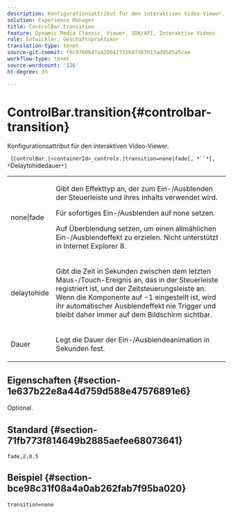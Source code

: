 ```yaml
---
description: Konfigurationsattribut für den interaktiven Video-Viewer.
solution: Experience Manager
title: ControlBar.transition
feature: Dynamic Media Classic, Viewer, SDK/API, Interaktive Videos
role: Entwickler, Geschäftspraktiker
translation-type: tm+mt
source-git-commit: f6c97606d7a4209427316d7367013ad9585a5cae
workflow-type: tm+mt
source-wordcount: '126'
ht-degree: 3%

---
```



# ControlBar.transition{#controlbar-transition}

Konfigurationsattribut für den interaktiven Video-Viewer.

` [ControlBar.|<containerId>_controls.]transition=none|fade[, *``*[, *`Delaytohidedauer`*]`

<table id="table_441553CD34C94A58A9D7CBF772DEDDB6"> 
 <tbody> 
  <tr> 
   <td colname="col1"> <p> <span class="codeph"> none|fade</span> </p> </td> 
   <td colname="col2"> <p> Gibt den Effekttyp an, der zum Ein-/Ausblenden der Steuerleiste und ihres Inhalts verwendet wird. </p> <p>Für sofortiges Ein-/Ausblenden auf <span class="codeph"> none</span> setzen. </p> <p>Auf <span class="codeph"> Überblendung</span> setzen, um einen allmählichen Ein-/Ausblendeffekt zu erzielen. Nicht unterstützt in Internet Explorer 8. </p> </td> 
  </tr> 
  <tr> 
   <td colname="col1"> <p><span class="codeph"><span class="varname"> delaytohide</span></span> </p> </td> 
   <td colname="col2"> <p> Gibt die Zeit in Sekunden zwischen dem letzten Maus-/Touch-Ereignis an, das in der Steuerleiste registriert ist, und der Zeitsteuerungsleiste an. Wenn die Komponente auf <span class="codeph"> -1</span> eingestellt ist, wird ihr automatischer Ausblendeffekt nie Trigger und bleibt daher immer auf dem Bildschirm sichtbar. </p> </td> 
  </tr> 
  <tr> 
   <td colname="col1"> <p><span class="codeph"><span class="varname"> Dauer</span></span> </p> </td> 
   <td colname="col2"> <p> Legt die Dauer der Ein-/Ausblendeanimation in Sekunden fest. </p> </td> 
  </tr> 
 </tbody> 
</table>

## Eigenschaften {#section-1e637b22e8a44d759d588e47576891e6}

Optional.

## Standard {#section-71fb773f814649b2885aefee68073641}

`fade,2,0.5`

## Beispiel {#section-bce98c31f08a4a0ab262fab7f95ba020}

```
transition=none
```

